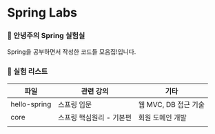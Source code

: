 # Spring Labs

### 🧪 안녕주의 Spring 실험실
Spring을 공부하면서 작성한 코드들 모음집!입니다.

### 🧬 실험 리스트
|파일|관련 강의|기타|
|--|--|--|
|hello-spring|스프링 입문|웹 MVC, DB 접근 기술|
|core|스프링 핵심원리 - 기본편|회원 도메인 개발|
|||
